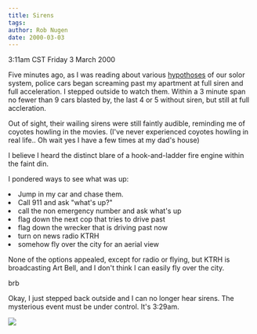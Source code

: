 ```yaml
---
title: Sirens
tags: 
author: Rob Nugen
date: 2000-03-03
---
```


<title>sirens, wolf howls of the city</title>
<p class=date>3:11am CST Friday 3 March 2000</p>

<p>Five minutes ago, as I was reading about various <a
href="http://www.seds.org/billa/tnp/hypo.html">hypothoses</a> of our
solor system, police cars began screaming past my apartment at full
siren and full acceleration.  I stepped outside to watch them.  Within
a 3 minute span no fewer than 9 cars blasted by, the last 4 or 5
without siren, but still at full accleration.

<p>Out of sight, their wailing sirens were still faintly audible,
reminding me of coyotes howling in the movies.  (I've never
experienced coyotes howling in real life.. Oh wait yes I have a few
times at my dad's house)

<p>I believe I heard the distinct blare of a hook-and-ladder fire
engine within the faint din.

<p>I pondered ways to see what was up:
<li>Jump in my car and chase them.
<li>Call 911 and ask "what's up?"
<li>call the non emergency number and ask what's up
<li>flag down the next cop that tries to drive past
<li>flag down the wrecker that is driving past now
<li>turn on news radio KTRH
<li>somehow fly over the city for an aerial view

<p>None of the options appealed, except for radio or flying, but KTRH 
is broadcasting Art Bell, and I don't think I can easily fly over the
city.

<p>brb

<p>Okay, I just stepped back outside and I can no longer hear sirens.
The mysterious event must be under control.  It's 3:29am.

<p><img src='/images/rob/wL-ROB.gif'>

